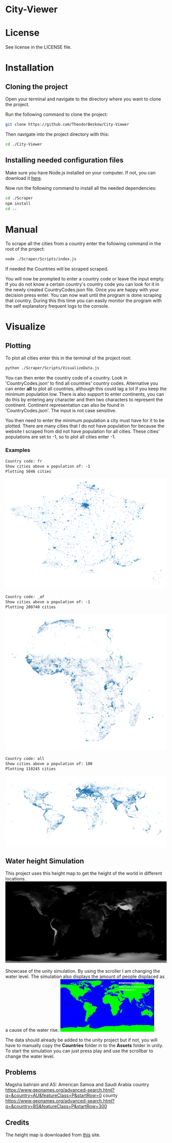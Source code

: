 # City-Viewer



# License


See license in the LICENSE file.


# Installation


## Cloning the project


Open your terminal and navigate to the directory where you want to clone the project.


Run the following command to clone the project:
```sh
git clone https://github.com/TheodorBeskow/City-Viewer
```


Then navigate into the project directory with this:
```sh
cd ./City-Viewer
```


## Installing needed configuration files


Make sure you have Node.js installed on your computer. If not, you can download it [here](https://nodejs.org/en/download/).


Now run the following command to install all the needed dependencies:
```sh
cd ./Scraper
npm install
cd ..
```


# Manual


To scrape all the cities from a country enter the following command in the root of the project:
```sh
node ./Scraper/Scripts/index.js
```
If needed the Countries will be scraped scraped.


You will now be prompted to enter a country code or leave the input empty. If you do not know a certain country's country code you can look for it in the newly created CountryCodes.json file. Once you are happy with your decision press enter. You can now wait until the program is done scraping that country. During this this time you can easily monitor the program with the self explanatory frequent logs to the console.



# Visualize


## Plotting


To plot all cities enter this in the terminal of the project root:
```sh
python ./Scraper/Scripts/VisualizeData.js
```
You can then enter the country code of a country. Look in 'CountryCodes.json' to find all countries' country codes. Alternative you can enter **all** to plot all countries, although this could lag a lot if you keep the minimum population low. There is also support to enter continents, you can do this by entering any character and then two characters to represent the continent. Continent representation can also be found in 'CountryCodes.json'. The input is not case sensitive.


You then need to enter the minimum population a city must have for it to be plotted. There are many cities that I do not have population for because the website I scraped from did not have population for all cities. These cities' populations are set to -1, so to plot all cities enter -1.


### Examples


```
Country code: fr
Show cities above a population of: -1
Plotting 5046 cities
```
![Plot of France](images/France.PNG)
```
Country code: _af
Show cities above a population of: -1
Plotting 200740 cities
```
![Plot of Africa](images/Africa.PNG)
```
Country code: all
Show cities above a population of: 100
Plotting 110245 cities
```
![Plot of the World](images/World.PNG)



## Water height Simulation


This project uses this height map to get the height of the world in different locations.
![height map](images/HeightMapDemo.PNG)


Showcase of the unity simulation. By using the scroller I am changing the water level. The simulation also displays the amount of people displaced as a cause of the water rise.
![simulation gif](images/SimulationGif.gif)




<!-- https://github.com/Jorl17/open-elevation/blob/master/docs/host-your-own.md -->




The data should already be added to the unity project but if not, you will have to manually copy  the **Countries** folder in to the **Assets** folder in unity.
To start the simulation you can just press play and use the scrollbar to change the water level.




## Problems
Magsha bahrain and AS: American Samoa and Saudi Arabia
country https://www.geonames.org/advanced-search.html?q=&country=AU&featureClass=P&startRow=0
county https://www.geonames.org/advanced-search.html?q=&country=BS&featureClass=P&startRow=300






## Credits


The height map is downloaded from [this](https://visibleearth.nasa.gov/images/73934/topography) site.





